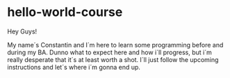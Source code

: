 # hello-world-course

Hey Guys!

My name´s Constantin and I´m here to learn some programming before and during my
BA. Dunno what to expect here and how i´ll progress, but i´m really desperate
that it´s at least worth a shot. I´ll just follow the upcoming instructions and
let´s where i´m gonna end up.
